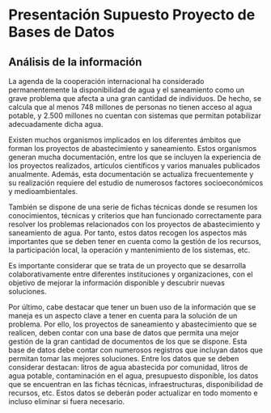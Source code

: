 # Presentación Supuesto Proyecto de Bases de Datos
## Análisis de la información

La agenda de la cooperación internacional ha considerado permanentemente la disponibilidad de agua y el saneamiento como un grave problema que afecta a una gran cantidad de individuos. De hecho, se calcula que al menos 748 millones de personas no tienen acceso al agua potable, y 2.500 millones no cuentan con sistemas que permitan potabilizar adecuadamente dicha agua.

Existen muchos organismos implicados en los diferentes ámbitos que forman los proyectos de abastecimiento y saneamiento. Estos organismos generan mucha documentación, entre los que se incluyen la experiencia de los proyectos realizados, artículos científicos y varios manuales publicados anualmente. Además, esta documentación se actualiza frecuentemente y su realización requiere del estudio de numerosos factores socioeconómicos y medioambientales.

También se dispone de una serie de fichas técnicas donde se resumen los conocimientos, técnicas y criterios que han funcionado correctamente para resolver los problemas relacionados con los proyectos de abastecimiento y saneamiento de agua. Por tanto, estos datos recogen los aspectos más importantes que se deben tener en cuenta como la gestión de los recursos, la participación local, la operación y mantenimiento de los sistemas, etc.

Es importante considerar que se trata de un proyecto que se desarrolla colaborativamente entre diferentes instituciones y organizaciones, con el objetivo de mejorar la información disponible y descubrir nuevas soluciones.

Por último,  cabe destacar que tener un buen uso de la información que se maneja es un aspecto clave a tener en cuenta para la solución de un problema. Por ello, los proyectos de saneamiento y abastecimiento que se realicen, deben contar con una base de datos que permita una mejor gestión de la gran cantidad de documentos de los que se dispone. Esta base de datos debe contar con numerosos registros que incluyan datos que permitan tomar las mejores soluciones. Entre los datos que se deben considerar destacan: litros de agua abastecida por comunidad, litros de agua potable, contaminación en el agua, presupuesto disponible, los datos que se encuentran en las fichas técnicas, infraestructuras, disponibilidad de recursos, etc. Estos datos se deberán poder actualizar en todo momento e incluso eliminar si fuera necesario.

